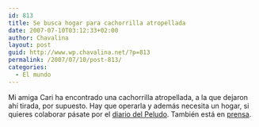 ```yaml
---
id: 813
title: Se busca hogar para cachorrilla atropellada
date: 2007-07-10T03:12:33+02:00
author: Chavalina
layout: post
guid: http://www.wp.chavalina.net/?p=813
permalink: /2007/07/10/post-813/
categories:
  - El mundo
---
```

Mi amiga Cari ha encontrado una cachorrilla atropellada, a la que dejaron ah&iacute; tirada, por supuesto. Hay que operarla y además necesita un hogar, si quieres colaborar pásate por el <a href="http://peludin.blogspot.com/2007/07/se-busca-hogar-para-cachorrilla.html" target="_blank">diario del Peludo</a>. También está en <a href="http://www.laverdad.es/murcia/prensa/20070710/region_murcia/operacion-esperanza_20070710.html" target="_blank">prensa</a>.